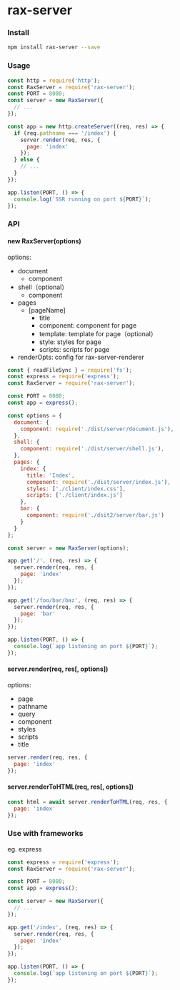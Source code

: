 # rax-server

### Install

```bash
npm install rax-server --save
```

### Usage

```js
const http = require('http');
const RaxServer = require('rax-server');
const PORT = 8080;
const server = new RaxServer({
  // ...
});

const app = new http.createServer((req, res) => {
  if (req.pathname === '/index') {
    server.render(req, res, {
      page: 'index'
    });
  } else {
    // ...
  }
});

app.listen(PORT, () => {
  console.log(`SSR running on port ${PORT}`);
});
```

### API

#### new RaxServer(options)

options:
* document
  * component
* shell（optional）
  * component
* pages
  * [pageName]
    * title
    * component: component for page
    * template: template for page（optional）
    * style: styles for page
    * scripts: scripts for page
* renderOpts: config for rax-server-renderer

```js
const { readFileSync } = require('fs');
const express = require('express');
const RaxServer = require('rax-server');

const PORT = 8080;
const app = express();

const options = {
  document: {
    component: require('./dist/server/document.js'),
  },
  shell: {
    component: require('./dist/server/shell.js'),
  },
  pages: {
    index: {
      title: 'Index',
      component: require('./dist/server/index.js'),
      styles: ['./client/index.css'],
      scripts: ['./client/index.js']
    },
    bar: {
      component: require('./dsit2/server/bar.js')
    }
  }
};

const server = new RaxServer(options);

app.get('/', (req, res) => {
  server.render(req, res, {
    page: 'index'
  });
});

app.get('/foo/bar/baz', (req, res) => {
  server.render(req, res, {
    page: 'bar'
  });
});

app.listen(PORT, () => {
  console.log(`app listening on port ${PORT}`);
});
```

#### server.render(req, res[, options])

options:
 * page
 * pathname
 * query
 * component
 * styles
 * scripts
 * title

```js
server.render(req, res, {
  page: 'index'
});
```

#### server.renderToHTML(req, res[, options])

```js
const html = await server.renderToHTML(req, res, {
  page: 'index'
});
```

### Use with frameworks

eg. express

```js
const express = require('express');
const RaxServer = require('rax-server');

const PORT = 8080;
const app = express();

const server = new RaxServer({
  // ...
});

app.get('/index', (req, res) => {
  server.render(req, res, {
    page: 'index'
  });
});

app.listen(PORT, () => {
  console.log(`app listening on port ${PORT}`);
});
```
